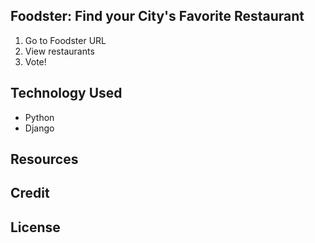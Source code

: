 ## Foodster: Find your City's Favorite Restaurant

1. Go to Foodster URL
2. View restaurants
3. Vote!

## Technology Used

- Python
- Django

## Resources

## Credit

## License 

